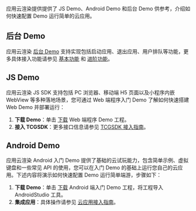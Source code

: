应用云渲染提供提供了 JS Demo、Android Demo 和后台 Demo 供参考，介绍如何快速配置 Demo 运行简单的云应用。
## 后台 Demo
应用云渲染 [后台 Demo](https://github.com/tencentyun/car-server-demo) 支持实现包括启动应用、退出应用、用户排队等功能，更多具体接入功能请参见 [基本功能](https://cloud.tencent.com/document/product/1547/78126 ) 和 [进阶功能](https://cloud.tencent.com/document/product/1547/78127)。

## JS Demo
应用云渲染 JS SDK 支持包括 PC 浏览器、移动端 H5 页面以及小程序内嵌 WebView 等多种落地场景，您可通过 Web 端程序入门 Demo 了解如何快速搭建 Web Demo 并部署运行：
1. **下载 Demo**：单击 [下载](https://github.com/tencentyun/cloudgame-js-sdk/tree/master/samples) Web 端程序 Demo 工程。
2. **接入 TCGSDK**：更多接口信息请参见 [TCGSDK 接入指南](https://ex.cloud-gaming.myqcloud.com/cloud_gaming_web/docs/index.html)。

## Android Demo
应用云渲染 Android 入门 Demo 提供了基础的云试玩能力，包含简单示例、虚拟键盘和一些常见 API 的使用，您可以在入门 Demo 的基础上运行您自己的云应用。下述内容将演示如何快速配置 Demo 运行简单端游，步骤如下：
1. **下载 Demo**：单击 [下载](https://github.com/tencentyun/cloudgame-android-sdk/tree/master/TcrSdk/Demo) Android 端入门 Demo 工程，将工程导入 AndroidStudio 工具。
2. **集成应用**：具体操作请参见 [云应用接入指南](https://github.com/tencentyun/cloudgame-android-sdk/blob/master/TcrSdk/Doc/%E4%BA%91%E6%B8%B2%E6%9F%93SDK%E6%8E%A5%E5%85%A5%E6%8C%87%E5%8D%97.md)。
